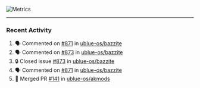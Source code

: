 ![Metrics](https://metrics.lecoq.io/KyleGospo?template=classic&base=header%2C%20activity%2C%20community%2C%20repositories%2C%20metadata&base.indepth=false&base.hireable=false&base.skip=false&config.timezone=America%2FLos_Angeles)

---
### Recent Activity
<!--START_SECTION:activity-->
1. 🗣 Commented on [#871](https://github.com/ublue-os/bazzite/issues/871#issuecomment-1991928048) in [ublue-os/bazzite](https://github.com/ublue-os/bazzite)
2. 🗣 Commented on [#873](https://github.com/ublue-os/bazzite/issues/873#issuecomment-1990992055) in [ublue-os/bazzite](https://github.com/ublue-os/bazzite)
3. 🔒 Closed issue [#873](https://github.com/ublue-os/bazzite/issues/873) in [ublue-os/bazzite](https://github.com/ublue-os/bazzite)
4. 🗣 Commented on [#871](https://github.com/ublue-os/bazzite/issues/871#issuecomment-1990958035) in [ublue-os/bazzite](https://github.com/ublue-os/bazzite)
5. 🎉 Merged PR [#141](https://github.com/ublue-os/akmods/pull/141) in [ublue-os/akmods](https://github.com/ublue-os/akmods)
<!--END_SECTION:activity-->
